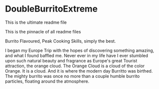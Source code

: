# DoubleBurritoExtreme

This is the ultimate readme file

This is the pinnacle of all readme files

Burrito Flavoured,
Peak Cooking Skills,
simply the best.



I began my Europe Trip with the hopes of discovering something amazing, and what I found baffled me.
Never ever in my life have I ever stumbled upon such natural beauty and fragrance as Europe's great
Tourist attraction, the orange cloud.
The Orange Cloud is a cloud of the color Orange. It is a cloud.
And it is where the modern day Burritto was birthed.
The mighty burrito was once no more than a couple humble burrito particles, floating around the atmosphere.
